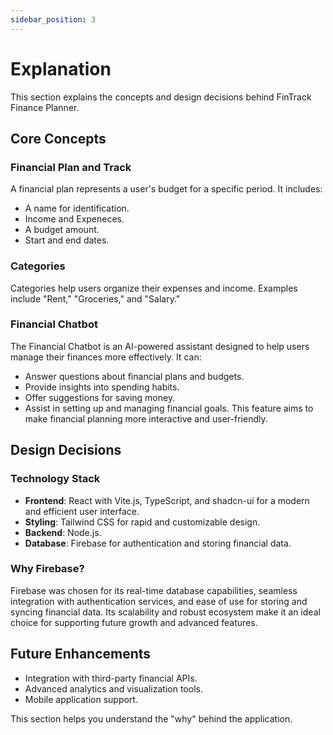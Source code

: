 ```yaml
---
sidebar_position: 3
---
```


# Explanation

This section explains the concepts and design decisions behind FinTrack Finance Planner.

## Core Concepts

### Financial Plan and Track

A financial plan represents a user's budget for a specific period. It includes:

- A name for identification.
- Income and Expeneces.
- A budget amount.
- Start and end dates.

### Categories

Categories help users organize their expenses and income. Examples include "Rent," "Groceries," and "Salary."

### Financial Chatbot

The Financial Chatbot is an AI-powered assistant designed to help users manage their finances more effectively. It can:

- Answer questions about financial plans and budgets.
- Provide insights into spending habits.
- Offer suggestions for saving money.
- Assist in setting up and managing financial goals.
  This feature aims to make financial planning more interactive and user-friendly.

## Design Decisions

### Technology Stack

- **Frontend**: React with Vite.js, TypeScript, and shadcn-ui for a modern and efficient user interface.
- **Styling**: Tailwind CSS for rapid and customizable design.
- **Backend**: Node.js.
- **Database**: Firebase for authentication and storing financial data.

### Why Firebase?

Firebase was chosen for its real-time database capabilities, seamless integration with authentication services, and ease of use for storing and syncing financial data. Its scalability and robust ecosystem make it an ideal choice for supporting future growth and advanced features.

## Future Enhancements

- Integration with third-party financial APIs.
- Advanced analytics and visualization tools.
- Mobile application support.

This section helps you understand the "why" behind the application.
